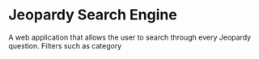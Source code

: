 # Jeopardy Search Engine
A web application that allows the user to search through every Jeopardy question. Filters such as category
